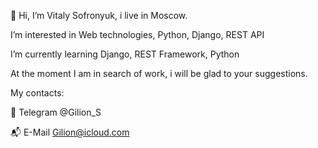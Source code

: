 👋  Hi, I’m Vitaly Sofronyuk, i live in Moscow.

I’m interested in Web technologies, Python, Django, REST API

I’m currently learning Django, REST Framework, Python

At the moment I am in search of work, i will be glad to your suggestions.


My contacts:

📨  Telegram @Gilion_S

📬   E-Mail Gilion@icloud.com

<!---
Gilions/Gilions is a ✨ special ✨ repository because its `README.md` (this file) appears on your GitHub profile.
You can click the Preview link to take a look at your changes.
--->
